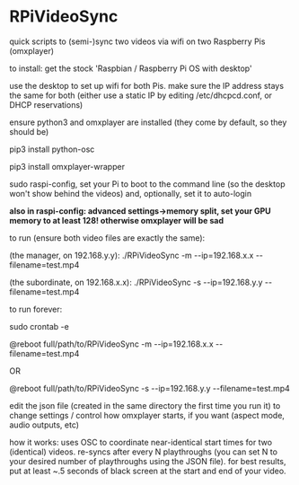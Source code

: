 # RPiVideoSync
quick scripts to (semi-)sync two videos via wifi on two Raspberry Pis (omxplayer)  

to install: 
get the stock 'Raspbian / Raspberry Pi OS with desktop'

use the desktop to set up wifi for both Pis. make sure the IP address stays the same for both (either use a static IP by editing /etc/dhcpcd.conf, or DHCP reservations)

ensure python3 and omxplayer are installed (they come by default, so they should be)

pip3 install python-osc

pip3 install omxplayer-wrapper

sudo raspi-config, set your Pi to boot to the command line (so the desktop won't show behind the videos) and, optionally, set it to auto-login

**also in raspi-config: advanced settings->memory split, set your GPU memory to at least 128! otherwise omxplayer will be sad**

to run (ensure both video files are exactly the same):

(the manager, on 192.168.y.y): ./RPiVideoSync -m --ip=192.168.x.x --filename=test.mp4

(the subordinate, on 192.168.x.x): ./RPiVideoSync -s --ip=192.168.y.y --filename=test.mp4

to run forever:

sudo crontab -e

@reboot full/path/to/RPiVideoSync -m --ip=192.168.x.x --filename=test.mp4

OR

@reboot full/path/to/RPiVideoSync -s --ip=192.168.y.y --filename=test.mp4

edit the json file (created in the same directory the first time you run it) to change settings / control how omxplayer starts, if you want (aspect mode, audio outputs, etc)

how it works: uses OSC to coordinate near-identical start times for two (identical) videos. re-syncs after every N playthroughs (you can set N to your desired number of playthroughs using the JSON file). for best results, put at least ~.5 seconds of black screen at the start and end of your video. 
